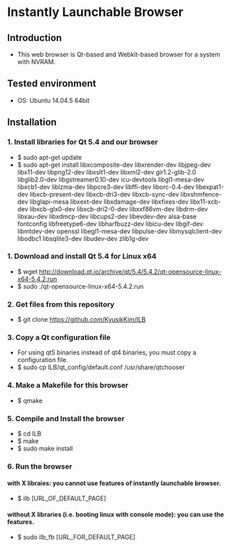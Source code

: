 # Instantly Launchable Browser

## Introduction
 - This web browser is Qt-based and Webkit-based browser for a system with NVRAM.


## Tested environment
 - OS: Ubuntu 14.04.5 64bit

## Installation
### 1. Install libraries for Qt 5.4 and our browser
 - $ sudo apt-get update   
 - $ sudo apt-get install libxcomposite-dev libxrender-dev libjpeg-dev libx11-dev libpng12-dev libxslt1-dev libxml2-dev gir1.2-glib-2.0 libglib2.0-dev libgstreamer0.10-dev icu-devtools libgl1-mesa-dev libxcb1-dev liblzma-dev libpcre3-dev libffi-dev liborc-0.4-dev libexpat1-dev libxcb-present-dev libxcb-dri3-dev libxcb-sync-dev libxshmfence-dev libglapi-mesa libxext-dev libxdamage-dev libxfixes-dev libx11-xcb-dev libxcb-glx0-dev libxcb-dri2-0-dev libxxf86vm-dev libdrm-dev libxau-dev libxdmcp-dev libcups2-dev libevdev-dev alsa-base fontconfig libfreetype6-dev libharfbuzz-dev libicu-dev libgif-dev libmtdev-dev openssl libegl1-mesa-dev libpulse-dev libmysqlclient-dev libodbc1 libsqlite3-dev libudev-dev zlib1g-dev

### 1. Download and install Qt 5.4 for Linux x64
 - $ wget http://download.qt.io/archive/qt/5.4/5.4.2/qt-opensource-linux-x64-5.4.2.run  
 - $ sudo ./qt-opensource-linux-x64-5.4.2.run

### 2. Get files from this repository
 - $ git clone https://github.com/KyusikKim/ILB

### 3. Copy a Qt configuration file
 - For using qt5 binaries instead of qt4 binaries, you must copy a configuration file.
 - $ sudo cp ILB/qt_config/default.conf /usr/share/qtchooser

### 4. Make a Makefile for this browser
 - $ qmake

### 5. Compile and Install the browser
 - $ cd ILB  
 - $ make	  
 - $ sudo make install

### 6. Run the browser
#### with X libraies: you cannot use features of instantly launchable browser. 
 - $ ilb [URL_OF_DEFAULT_PAGE]
#### without X libraries (i.e. booting linux with console mode): you can use the features.
 - $ sudo ilb_fb [URL_FOR_DEFAULT_PAGE] 

